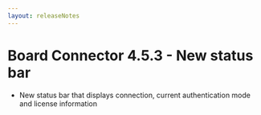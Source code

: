 ```yaml
---
layout: releaseNotes
---
```


# Board Connector 4.5.3 - New status bar

* New status bar that displays connection, current authentication mode and license information